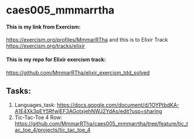 # caes005_mmmarrtha
#### This is my link from Exercism: 
https://exercism.org/profiles/MmmarRTha and this is to Elixir Track https://exercism.org/tracks/elixir

#### This is my repo for Elixir exercism track: 
https://github.com/MmmarRTha/elixir_exercism_tdd_solved

## Tasks:
1. Languages_task: https://docs.google.com/document/d/1OYPtbdKA-A1E4Xk3pEY5RfwIEF3AGotxjehNWJ2YdAs/edit?usp=sharing
2. Tic-Tac-Toe 4 Row: https://github.com/MmmarRTha/caes005_mmmarrtha/tree/feature/tic_tac_toe_4/projects/tic_tac_toe_4
  


